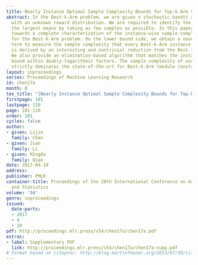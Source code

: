 ```yaml
---
title: Nearly Instance Optimal Sample Complexity Bounds for Top-k Arm Selection
abstract: In the Best-k-Arm problem, we are given n stochastic bandit arms, each associated
  with an unknown reward distribution. We are required to identify the k arms with
  the largest means by taking as few samples as possible. In this paper, we make progress
  towards a complete characterization of the instance-wise sample complexity bounds
  for the Best-k-Arm problem. On the lower bound side, we obtain a novel complexity
  term to measure the sample complexity that every Best-k-Arm instance requires. This
  is derived by an interesting and nontrivial reduction from the Best-1-Arm problem.
  We also provide an elimination-based algorithm that matches the instance-wise lower
  bound within doubly-logarithmic factors. The sample complexity of our algorithm
  strictly dominates the state-of-the-art for Best-k-Arm (module constant factors).
layout: inproceedings
series: Proceedings of Machine Learning Research
id: chen17a
month: 0
tex_title: "{Nearly Instance Optimal Sample Complexity Bounds for Top-k Arm Selection}"
firstpage: 101
lastpage: 110
page: 101-110
order: 101
cycles: false
author:
- given: Lijie
  family: Chen
- given: Jian
  family: Li
- given: Mingda
  family: Qiao
date: 2017-04-10
address: 
publisher: PMLR
container-title: Proceedings of the 20th International Conference on Artificial Intelligence
  and Statistics
volume: '54'
genre: inproceedings
issued:
  date-parts:
  - 2017
  - 4
  - 10
pdf: http://proceedings.mlr.press/v54/chen17a/chen17a.pdf
extras:
- label: Supplementary PDF
  link: http://proceedings.mlr.press/v54/chen17a/chen17a-supp.pdf
# Format based on citeproc: http://blog.martinfenner.org/2013/07/30/citeproc-yaml-for-bibliographies/
---
```


